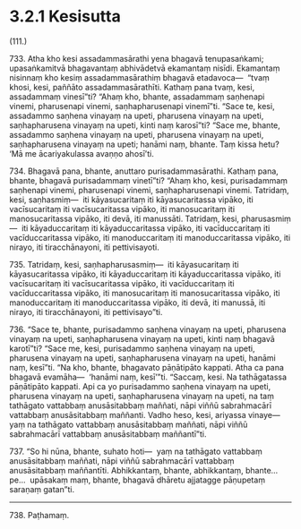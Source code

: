 

# 3.2.1 Kesisutta




(111.)

733\. Atha kho kesi assadammasārathi yena bhagavā tenupasaṅkami; upasaṅkamitvā bhagavantaṃ abhivādetvā ekamantaṃ nisīdi. Ekamantaṃ nisinnaṃ kho kesiṃ assadammasārathiṃ bhagavā etadavoca—  “tvaṃ khosi, kesi, paññāto assadammasārathīti. Kathaṃ pana tvaṃ, kesi, assadammaṃ vinesī”ti? “Ahaṃ kho, bhante, assadammaṃ saṇhenapi vinemi, pharusenapi vinemi, saṇhapharusenapi vinemī”ti. “Sace te, kesi, assadammo saṇhena vinayaṃ na upeti, pharusena vinayaṃ na upeti, saṇhapharusena vinayaṃ na upeti, kinti naṃ karosī”ti? “Sace me, bhante, assadammo saṇhena vinayaṃ na upeti, pharusena vinayaṃ na upeti, saṇhapharusena vinayaṃ na upeti; hanāmi naṃ, bhante. Taṃ kissa hetu? ‘Mā me ācariyakulassa avaṇṇo ahosī’ti.

734\. Bhagavā pana, bhante, anuttaro purisadammasārathi. Kathaṃ pana, bhante, bhagavā purisadammaṃ vinetī”ti? “Ahaṃ kho, kesi, purisadammaṃ saṇhenapi vinemi, pharusenapi vinemi, saṇhapharusenapi vinemi. Tatridaṃ, kesi, saṇhasmiṃ—  iti kāyasucaritaṃ iti kāyasucaritassa vipāko, iti vacīsucaritaṃ iti vacīsucaritassa vipāko, iti manosucaritaṃ iti manosucaritassa vipāko, iti devā, iti manussāti. Tatridaṃ, kesi, pharusasmiṃ—  iti kāyaduccaritaṃ iti kāyaduccaritassa vipāko, iti vacīduccaritaṃ iti vacīduccaritassa vipāko, iti manoduccaritaṃ iti manoduccaritassa vipāko, iti nirayo, iti tiracchānayoni, iti pettivisayoti.

735\. Tatridaṃ, kesi, saṇhapharusasmiṃ—  iti kāyasucaritaṃ iti kāyasucaritassa vipāko, iti kāyaduccaritaṃ iti kāyaduccaritassa vipāko, iti vacīsucaritaṃ iti vacīsucaritassa vipāko, iti vacīduccaritaṃ iti vacīduccaritassa vipāko, iti manosucaritaṃ iti manosucaritassa vipāko, iti manoduccaritaṃ iti manoduccaritassa vipāko, iti devā, iti manussā, iti nirayo, iti tiracchānayoni, iti pettivisayo”ti.

736\. “Sace te, bhante, purisadammo saṇhena vinayaṃ na upeti, pharusena vinayaṃ na upeti, saṇhapharusena vinayaṃ na upeti, kinti naṃ bhagavā karotī”ti? “Sace me, kesi, purisadammo saṇhena vinayaṃ na upeti, pharusena vinayaṃ na upeti, saṇhapharusena vinayaṃ na upeti, hanāmi naṃ, kesī”ti. “Na kho, bhante, bhagavato pāṇātipāto kappati. Atha ca pana bhagavā evamāha—  ‘hanāmi naṃ, kesī’”ti. “Saccaṃ, kesi. Na tathāgatassa pāṇātipāto kappati. Api ca yo purisadammo saṇhena vinayaṃ na upeti, pharusena vinayaṃ na upeti, saṇhapharusena vinayaṃ na upeti, na taṃ tathāgato vattabbaṃ anusāsitabbaṃ maññati, nāpi viññū sabrahmacārī vattabbaṃ anusāsitabbaṃ maññanti. Vadho heso, kesi, ariyassa vinaye—  yaṃ na tathāgato vattabbaṃ anusāsitabbaṃ maññati, nāpi viññū sabrahmacārī vattabbaṃ anusāsitabbaṃ maññantī”ti.

737\. “So hi nūna, bhante, suhato hoti—  yaṃ na tathāgato vattabbaṃ anusāsitabbaṃ maññati, nāpi viññū sabrahmacārī vattabbaṃ anusāsitabbaṃ maññantīti. Abhikkantaṃ, bhante, abhikkantaṃ, bhante…pe…  upāsakaṃ maṃ, bhante, bhagavā dhāretu ajjatagge pāṇupetaṃ saraṇaṃ gatan”ti.

---

738\. Paṭhamaṃ.





